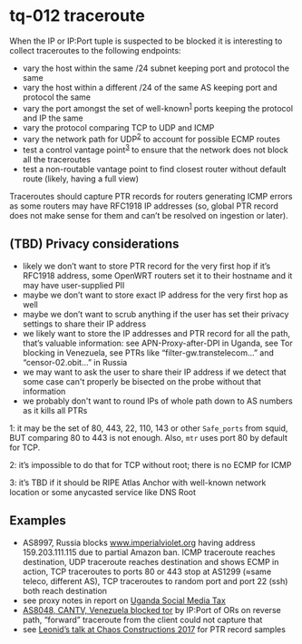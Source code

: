 # tq-012 traceroute

When the IP or IP:Port tuple is suspected to be blocked it is interesting to collect traceroutes to the following endpoints:
- vary the host within the same /24 subnet keeping port and protocol the same
- vary the host within a different /24 of the same AS keeping port and protocol the same
- vary the port amongst the set of well-known<sup>[1](#fn1)</sup> ports keeping the protocol and IP the same
- vary the protocol comparing TCP to UDP and ICMP
- vary the network path for UDP<sup>[2](#fn2)</sup> to account for possible ECMP routes
- test a control vantage point<sup>[3](#fn3)</sup> to ensure that the network does not block all the traceroutes
- test a non-routable vantage point to find closest router without default route (likely, having a full view)

Traceroutes should capture PTR records for routers generating ICMP errors as
some routers may have RFC1918 IP addresses (so, global PTR record does not make
sense for them and can’t be resolved on ingestion or later).

## (TBD) Privacy considerations

- likely we don’t want to store PTR record for the very first hop if it’s RFC1918 address, some OpenWRT routers set it to their hostname and it may have user-supplied PII
- maybe we don’t want to store exact IP address for the very first hop as well
- maybe we don’t want to scrub anything if the user has set their privacy settings to share their IP address
- we likely want to store the IP addresses and PTR record for all the path, that’s valuable information: see APN-Proxy-after-DPI in Uganda, see Tor blocking in Venezuela, see PTRs like “filter-gw.transtelecom...” and “censor-02.obit...” in Russia
- we may want to ask the user to share their IP address if we detect that some case can't properly be bisected on the probe without that information
- we probably don't want to round IPs of whole path down to AS numbers as it kills all PTRs

<a name="fn1">1</a>: it may be the set of 80, 443, 22, 110, 143 or other `Safe_ports` from squid, BUT comparing 80 to 443 is not enough. Also, `mtr` uses port 80 by default for TCP.

<a name="fn2">2</a>: it’s impossible to do that for TCP without root; there is no ECMP for ICMP

<a name="fn3">3</a>: it’s TBD if it should be RIPE Atlas Anchor with well-known network location or some anycasted service like DNS Root

## Examples
- AS8997, Russia blocks www.imperialviolet.org having address 159.203.111.115 due to partial Amazon ban. ICMP traceroute reaches destination, UDP traceroute reaches destination and shows ECMP in action, TCP traceroutes to ports 80 or 443 stop at AS1299 (≈same teleco, different AS), TCP traceroutes to random port and port 22 (ssh) both reach destination
- see proxy notes in report on [Uganda Social Media Tax](https://ooni.torproject.org/post/uganda-social-media-tax/)
- [AS8048, CANTV, Venezuela blocked tor](https://ooni.torproject.org/post/venezuela-internet-censorship/#testing) by IP:Port of ORs on reverse path, “forward” traceroute from the client could not capture that
- see [Leonid’s talk at Chaos Constructions 2017](http://darkk.net.ru/garbage/RIPE-Atlas-OONI-and-CC2017.pdf) for PTR record samples
